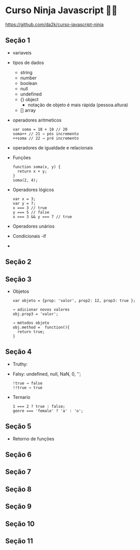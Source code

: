 # Curso Ninja Javascript 🐱‍👤

https://github.com/da2k/curso-javascript-ninja

## Seção 1

  - variaveis
  - tipos de dados
    - string
    - number
    - boolean
    - null
    - undefined
    - {} object
      - notação de objeto é mais rápida (pessoa.altura)
    - [] array

  - operadores aritmeticos

        var soma = 10 + 10 // 20
        soma++ // 21 → pós incremento
        ++soma // 22 → pré incremento

  - operadores de igualdade e relacionais

  - Funções

        function soma(x, y) {
          return x + y;
        }
        soma(2, 4);

  - Operadores lógicos

        var x = 3;
        var y = 7;
        x === 3 // true
        y === 5 // false
        x === 3 && y === 7 // true

  - Operadores unários
  - Condicionais -if
  - 

## Seção 2

## Seção 3
  
  - Objetos

        var objeto = {prop: 'valor', prop2: 12, prop3: true };

        → adicionar novos valores
        obj.prop3 = 'valor';

        → métodos objeto
        obj.method =  function(){
          return true;
        }

## Seção 4

  - Truthy:
  - Falsy: undefined, null, NaN, 0, '';

        !true → false
        !!true → true
  - Ternario

        1 === 2 ? true : false;
        genre === 'female' ? 'a' : 'o';

## Seção 5

  - Retorno de funções

    

## Seção 6
## Seção 7
## Seção 8
## Seção 9
## Seção 10
## Seção 11


